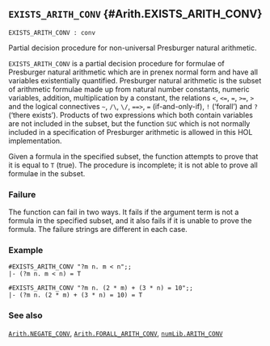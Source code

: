 ## `EXISTS_ARITH_CONV` {#Arith.EXISTS_ARITH_CONV}


```
EXISTS_ARITH_CONV : conv
```



Partial decision procedure for non-universal Presburger natural arithmetic.


`EXISTS_ARITH_CONV` is a partial decision procedure for formulae of Presburger
natural arithmetic which are in prenex normal form and have all variables
existentially quantified. Presburger natural arithmetic is the subset of
arithmetic formulae made up from natural number constants, numeric variables,
addition, multiplication by a constant, the relations `<`, `<=`, `=`, `>=`, `>`
and the logical connectives `~`, `/\`, `\/`, `==>`, `=` (if-and-only-if),
`!` (‘forall’) and `?` (‘there exists’). Products of two expressions which
both contain variables are not included in the subset, but the function `SUC`
which is not normally included in a specification of Presburger arithmetic is
allowed in this HOL implementation.

Given a formula in the specified subset, the function attempts to prove that
it is equal to `T` (true). The procedure is incomplete; it is not able to
prove all formulae in the subset.

### Failure

The function can fail in two ways. It fails if the argument term is not a
formula in the specified subset, and it also fails if it is unable to prove
the formula. The failure strings are different in each case.

### Example

    
    #EXISTS_ARITH_CONV "?m n. m < n";;
    |- (?m n. m < n) = T
    
    #EXISTS_ARITH_CONV "?m n. (2 * m) + (3 * n) = 10";;
    |- (?m n. (2 * m) + (3 * n) = 10) = T
    

### See also

[`Arith.NEGATE_CONV`](#Arith.NEGATE_CONV), [`Arith.FORALL_ARITH_CONV`](#Arith.FORALL_ARITH_CONV), [`numLib.ARITH_CONV`](#numLib.ARITH_CONV)

